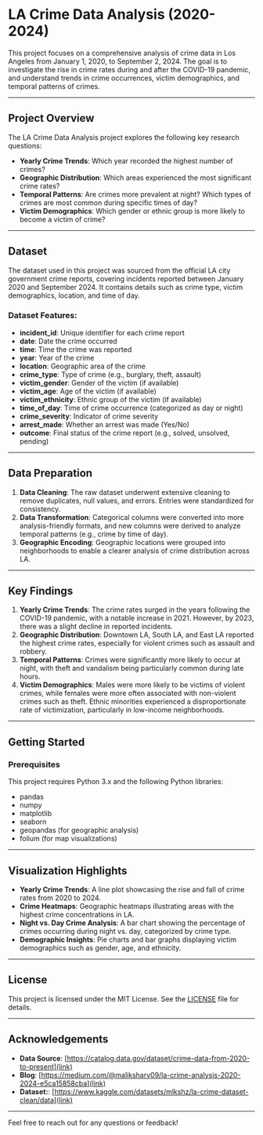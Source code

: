 # LA Crime Data Analysis (2020-2024)

This project focuses on a comprehensive analysis of crime data in Los Angeles from January 1, 2020, to September 2, 2024. The goal is to investigate the rise in crime rates during and after the COVID-19 pandemic, and understand trends in crime occurrences, victim demographics, and temporal patterns of crimes.

---

## Project Overview

The LA Crime Data Analysis project explores the following key research questions:

- **Yearly Crime Trends**: Which year recorded the highest number of crimes?
- **Geographic Distribution**: Which areas experienced the most significant crime rates?
- **Temporal Patterns**: Are crimes more prevalent at night? Which types of crimes are most common during specific times of day?
- **Victim Demographics**: Which gender or ethnic group is more likely to become a victim of crime?

---

## Dataset

The dataset used in this project was sourced from the official LA city government crime reports, covering incidents reported between January 2020 and September 2024. It contains details such as crime type, victim demographics, location, and time of day.

### **Dataset Features:**
- **incident_id**: Unique identifier for each crime report
- **date**: Date the crime occurred
- **time**: Time the crime was reported
- **year**: Year of the crime
- **location**: Geographic area of the crime
- **crime_type**: Type of crime (e.g., burglary, theft, assault)
- **victim_gender**: Gender of the victim (if available)
- **victim_age**: Age of the victim (if available)
- **victim_ethnicity**: Ethnic group of the victim (if available)
- **time_of_day**: Time of crime occurrence (categorized as day or night)
- **crime_severity**: Indicator of crime severity
- **arrest_made**: Whether an arrest was made (Yes/No)
- **outcome**: Final status of the crime report (e.g., solved, unsolved, pending)

---

## Data Preparation

1. **Data Cleaning**: The raw dataset underwent extensive cleaning to remove duplicates, null values, and errors. Entries were standardized for consistency.
2. **Data Transformation**: Categorical columns were converted into more analysis-friendly formats, and new columns were derived to analyze temporal patterns (e.g., crime by time of day).
3. **Geographic Encoding**: Geographic locations were grouped into neighborhoods to enable a clearer analysis of crime distribution across LA.

---

## Key Findings

1. **Yearly Crime Trends**: The crime rates surged in the years following the COVID-19 pandemic, with a notable increase in 2021. However, by 2023, there was a slight decline in reported incidents.
2. **Geographic Distribution**: Downtown LA, South LA, and East LA reported the highest crime rates, especially for violent crimes such as assault and robbery.
3. **Temporal Patterns**: Crimes were significantly more likely to occur at night, with theft and vandalism being particularly common during late hours.
4. **Victim Demographics**: Males were more likely to be victims of violent crimes, while females were more often associated with non-violent crimes such as theft. Ethnic minorities experienced a disproportionate rate of victimization, particularly in low-income neighborhoods.

---


## Getting Started

### Prerequisites

This project requires Python 3.x and the following Python libraries:

- pandas
- numpy
- matplotlib
- seaborn
- geopandas (for geographic analysis)
- folium (for map visualizations)

---

## Visualization Highlights

- **Yearly Crime Trends**: A line plot showcasing the rise and fall of crime rates from 2020 to 2024.
- **Crime Heatmaps**: Geographic heatmaps illustrating areas with the highest crime concentrations in LA.
- **Night vs. Day Crime Analysis**: A bar chart showing the percentage of crimes occurring during night vs. day, categorized by crime type.
- **Demographic Insights**: Pie charts and bar graphs displaying victim demographics such as gender, age, and ethnicity.

---

## License

This project is licensed under the MIT License. See the [LICENSE](LICENSE) file for details.

---

## Acknowledgements

- **Data Source**: [https://catalog.data.gov/dataset/crime-data-from-2020-to-present](link)
- **Blog**: [https://medium.com/@malikshary09/la-crime-analysis-2020-2024-e5ca15858cba](link)
- **Dataset:**: [https://www.kaggle.com/datasets/mlkshz/la-crime-dataset-clean/data](link)
---

Feel free to reach out for any questions or feedback!
